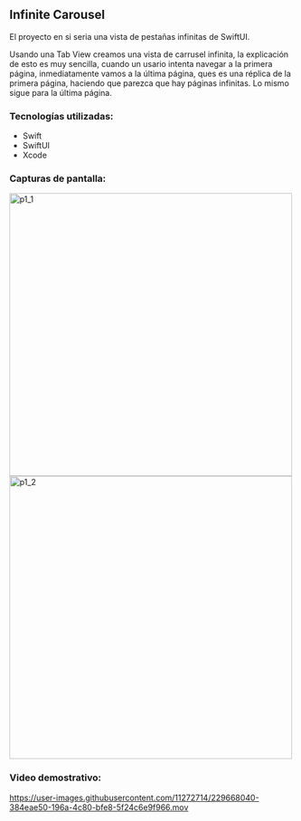 ## Infinite Carousel
El proyecto en si seria una vista de pestañas infinitas de SwiftUI.

Usando una Tab View creamos una vista de carrusel infinita, la explicación de esto es muy sencilla, cuando
un usario intenta navegar a la primera página, inmediatamente vamos a la última página, ques es una réplica
de la primera página, haciendo que parezca que hay páginas infinitas.
Lo mismo sigue para la última página.

### Tecnologías utilizadas:

- Swift
- SwiftUI 
- Xcode

### Capturas de pantalla:

<img width="500" alt="p1_1" src="https://user-images.githubusercontent.com/11272714/229332152-c8912a2b-5f65-47c6-ba4f-5245c271b40b.png"> <img width="500" alt="p1_2" src="https://user-images.githubusercontent.com/11272714/229332793-d78c8956-d3eb-4d71-8cde-9140d699c036.png">


### Video demostrativo:



https://user-images.githubusercontent.com/11272714/229668040-384eae50-196a-4c80-bfe8-5f24c6e9f966.mov


